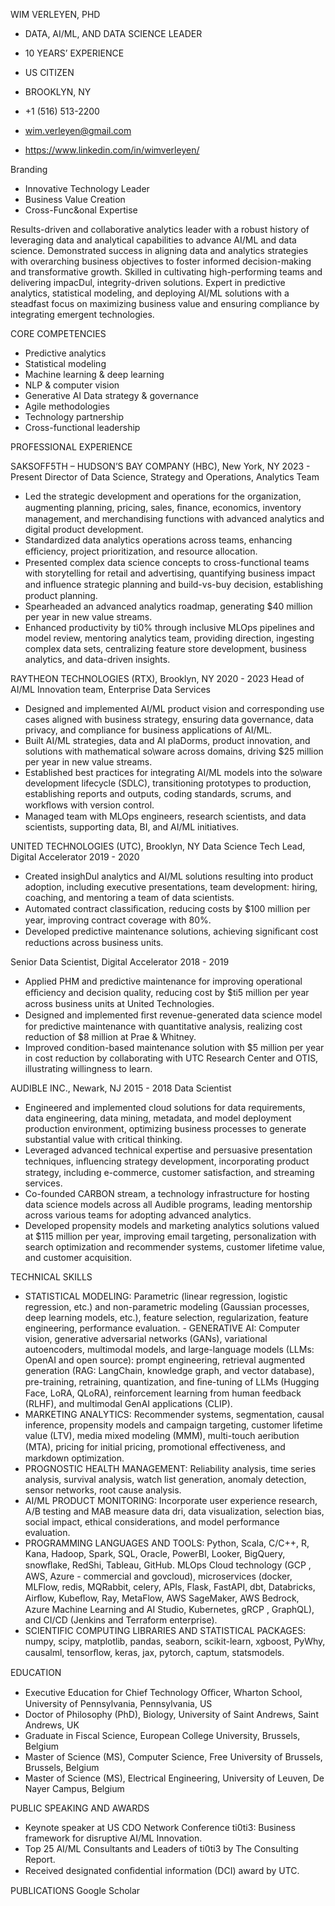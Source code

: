 WIM VERLEYEN, PHD 
- DATA, AI/ML, AND DATA SCIENCE LEADER 
- 10 YEARS’ EXPERIENCE
- US CITIZEN 

- BROOKLYN, NY
- +1 (516) 513-2200
- wim.verleyen@gmail.com
- https://www.linkedin.com/in/wimverleyen/

Branding
- Innovative Technology Leader
- Business Value Creation
- Cross-Func&onal Expertise 

Results-driven and collaborative analytics leader with a robust history of leveraging data and analytical capabilities to advance AI/ML and data science. Demonstrated success in aligning data and analytics strategies with overarching business objectives to foster informed decision-making and transformative growth. Skilled in cultivating high-performing teams and delivering impacDul, integrity-driven solutions. Expert in predictive analytics, statistical modeling, and deploying AI/ML solutions with a steadfast focus on maximizing business value and ensuring compliance by integrating emergent technologies. 

CORE COMPETENCIES
- Predictive analytics
- Statistical modeling
- Machine learning & deep learning
- NLP & computer vision
- Generative AI Data strategy & governance
- Agile methodologies
- Technology partnership
- Cross-functional leadership

PROFESSIONAL EXPERIENCE 

SAKSOFF5TH – HUDSON’S BAY COMPANY (HBC), New York, NY 2023 - Present 
Director of Data Science, Strategy and Operations, Analytics Team 
- Led the strategic development and operations for the organization, augmenting planning, pricing, sales, ﬁnance, economics, inventory management, and merchandising functions with advanced analytics and digital product development. 
- Standardized data analytics operations across teams, enhancing eﬃciency, project prioritization, and resource allocation. 
- Presented complex data science concepts to cross-functional teams with storytelling for retail and advertising, quantifying business impact and inﬂuence strategic planning and build-vs-buy decision, establishing product planning. 
- Spearheaded an advanced analytics roadmap, generating $40 million per year in new value streams. 
- Enhanced productivity by ti0% through inclusive MLOps pipelines and model review, mentoring analytics team, providing direction, ingesting complex data sets, centralizing feature store development, business analytics, and data-driven insights.  

RAYTHEON TECHNOLOGIES (RTX), Brooklyn, NY 2020 - 2023 
Head of AI/ML Innovation team, Enterprise Data Services 
- Designed and implemented AI/ML product vision and corresponding use cases aligned with business strategy, ensuring data governance, data privacy, and compliance for business applications of AI/ML. 
- Built AI/ML strategies, data and AI plaDorms, product innovation, and solutions with mathematical so\ware across domains, driving $25 million per year in new value streams. 
- Established best practices for integrating AI/ML models into the so\ware development lifecycle (SDLC), transitioning prototypes to production, establishing reports and outputs, coding standards, scrums, and workﬂows with version control.
- Managed team with MLOps engineers, research scientists, and data scientists, supporting data, BI, and AI/ML initiatives.  

UNITED TECHNOLOGIES (UTC), Brooklyn, NY Data Science Tech Lead, Digital Accelerator 2019 - 2020 
- Created insighDul analytics and AI/ML solutions resulting into product adoption, including executive presentations, team development: hiring, coaching, and mentoring a team of data scientists. 
- Automated contract classiﬁcation, reducing costs by $100 million per year, improving contract coverage with 80%. 
- Developed predictive maintenance solutions, achieving signiﬁcant cost reductions across business units. 

Senior Data Scientist, Digital Accelerator 2018 - 2019 
- Applied PHM and predictive maintenance for improving operational eﬃciency and decision quality, reducing cost by $ti5 million per year across business units at United Technologies. 
- Designed and implemented ﬁrst revenue-generated data science model for predictive maintenance with quantitative analysis, realizing cost reduction of $8 million at Prae & Whitney. 
- Improved condition-based maintenance solution with $5 million per year in cost reduction by collaborating with UTC Research Center and OTIS, illustrating willingness to learn. 

AUDIBLE INC., Newark, NJ 2015 - 2018 
Data Scientist 
- Engineered and implemented cloud solutions for data requirements, data engineering, data mining, metadata, and model deployment production environment, optimizing business processes to generate substantial value with critical thinking. 
- Leveraged advanced technical expertise and persuasive presentation techniques, inﬂuencing strategy development, incorporating product strategy, including e-commerce, customer satisfaction, and streaming services. 
- Co-founded CARBON stream, a technology infrastructure for hosting data science models across all Audible programs, leading mentorship across various teams for adopting advanced analytics. 
- Developed propensity models and marketing analytics solutions valued at $115 million per year, improving email targeting, personalization with search optimization and recommender systems, customer lifetime value, and customer acquisition. 

TECHNICAL SKILLS 
- STATISTICAL MODELING: Parametric (linear regression, logistic regression, etc.) and non-parametric modeling (Gaussian processes, deep learning models, etc.), feature selection, regularization, feature engineering, performance evaluation. - GENERATIVE AI: Computer vision, generative adversarial networks (GANs), variational autoencoders, multimodal models, and large-language models (LLMs: OpenAI and open source): prompt engineering, retrieval augmented generation (RAG: LangChain, knowledge graph, and vector database), pre-training, retraining, quantization, and ﬁne-tuning of LLMs (Hugging Face, LoRA, QLoRA), reinforcement learning from human feedback (RLHF), and multimodal GenAI applications (CLIP).  
- MARKETING ANALYTICS: Recommender systems, segmentation, causal inference, propensity models and campaign targeting, customer lifetime value (LTV), media mixed modeling (MMM), multi-touch aeribution (MTA), pricing for initial pricing, promotional eﬀectiveness, and markdown optimization. 
- PROGNOSTIC HEALTH MANAGEMENT: Reliability analysis, time series analysis, survival analysis, watch list generation, anomaly detection, sensor networks, root cause analysis. 
- AI/ML PRODUCT MONITORING: Incorporate user experience research, A/B testing and MAB measure data dri\, data visualization, selection bias, social impact, ethical considerations, and model performance evaluation. 
- PROGRAMMING LANGUAGES AND TOOLS: Python, Scala, C/C++, R, Kana, Hadoop, Spark, SQL, Oracle, PowerBI, Looker, BigQuery, snowﬂake, RedShi\, Tableau, GitHub. MLOps Cloud technology (GCP , AWS, Azure - commercial and govcloud), microservices (docker, MLFlow, redis, MQRabbit, celery, APIs, Flask, FastAPI, dbt, Databricks, Airﬂow, Kubeﬂow, Ray, MetaFlow, AWS SageMaker, AWS Bedrock, Azure Machine Learning and AI Studio, Kubernetes, gRCP , GraphQL), and CI/CD (Jenkins and Terraform enterprise).  
- SCIENTIFIC COMPUTING LIBRARIES AND STATISTICAL PACKAGES: numpy, scipy, matplotlib, pandas, seaborn, scikit-learn, xgboost, PyWhy, causalml, tensorﬂow, keras, jax, pytorch, captum, statsmodels. 

EDUCATION 
- Executive Education for Chief Technology Oﬃcer, Wharton School, University of Pennsylvania, Pennsylvania, US 
- Doctor of Philosophy (PhD), Biology, University of Saint Andrews, Saint Andrews, UK 
- Graduate in Fiscal Science, European College University, Brussels, Belgium 
- Master of Science (MS), Computer Science, Free University of Brussels, Brussels, Belgium 
- Master of Science (MS), Electrical Engineering, University of Leuven, De Nayer Campus, Belgium 

PUBLIC SPEAKING AND AWARDS 
- Keynote speaker at US CDO Network Conference ti0ti3: Business framework for disruptive AI/ML Innovation. 
- Top 25 AI/ML Consultants and Leaders of ti0ti3 by The Consulting Report.
- Received designated conﬁdential information (DCI) award by UTC. 

PUBLICATIONS 
Google Scholar 